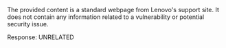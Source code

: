 The provided content is a standard webpage from Lenovo's support site. It does not contain any information related to a vulnerability or potential security issue.

Response: UNRELATED